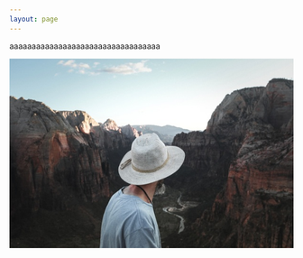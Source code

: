 ```yaml
---
layout: page
---
```


aaaaaaaaaaaaaaaaaaaaaaaaaaaaaaaaaa

![](/uploads/jeremy-bishop-391905-unsplash.jpg)